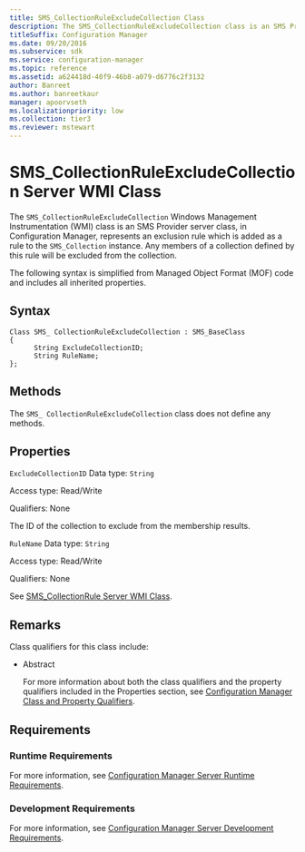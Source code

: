 ```yaml
---
title: SMS_CollectionRuleExcludeCollection Class
description: The SMS_CollectionRuleExcludeCollection class is an SMS Provider server class represents an exclusion rule that is added as a rule to the SMS_Collection instance.
titleSuffix: Configuration Manager
ms.date: 09/20/2016
ms.subservice: sdk
ms.service: configuration-manager
ms.topic: reference
ms.assetid: a624418d-40f9-46b8-a079-d6776c2f3132
author: Banreet
ms.author: banreetkaur
manager: apoorvseth
ms.localizationpriority: low
ms.collection: tier3
ms.reviewer: mstewart
---
```

# SMS_CollectionRuleExcludeCollection Server WMI Class
The `SMS_CollectionRuleExcludeCollection` Windows Management Instrumentation (WMI) class is an SMS Provider server class, in Configuration Manager, represents an exclusion rule which is added as a rule to the `SMS_Collection` instance. Any members of a collection defined by this rule will be excluded from the collection.

 The following syntax is simplified from Managed Object Format (MOF) code and includes all inherited properties.

## Syntax

```
Class SMS_ CollectionRuleExcludeCollection : SMS_BaseClass
{
      String ExcludeCollectionID;
      String RuleName;
};
```

## Methods
 The `SMS_ CollectionRuleExcludeCollection` class does not define any methods.

## Properties
 `ExcludeCollectionID`
 Data type: `String`

 Access type: Read/Write

 Qualifiers: None

 The ID of the collection to exclude from the membership results.

 `RuleName`
 Data type: `String`

 Access type: Read/Write

 Qualifiers: None

 See [SMS_CollectionRule Server WMI Class](../../../../../develop/reference/core/clients/collections/sms_collectionrule-server-wmi-class.md).

## Remarks
 Class qualifiers for this class include:

- Abstract

  For more information about both the class qualifiers and the property qualifiers included in the Properties section, see [Configuration Manager Class and Property Qualifiers](../../../../../develop/reference/misc/class-and-property-qualifiers.md).

## Requirements

### Runtime Requirements
 For more information, see [Configuration Manager Server Runtime Requirements](../../../../../develop/core/reqs/server-runtime-requirements.md).

### Development Requirements
 For more information, see [Configuration Manager Server Development Requirements](../../../../../develop/core/reqs/server-development-requirements.md).
